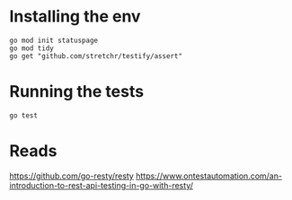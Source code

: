 # Installing the env
    go mod init statuspage
    go mod tidy
    go get "github.com/stretchr/testify/assert"

# Running the tests
    go test


# Reads
https://github.com/go-resty/resty
https://www.ontestautomation.com/an-introduction-to-rest-api-testing-in-go-with-resty/

